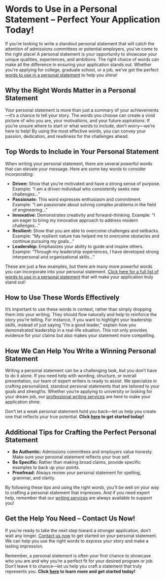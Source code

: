 # Words to Use in a Personal Statement – Perfect Your Application Today!

If you’re looking to write a standout personal statement that will catch the attention of admissions committees or potential employers, you’ve come to the right place! A personal statement is your opportunity to showcase your unique qualities, experiences, and ambitions. The right choice of words can make all the difference in ensuring your application stands out. Whether you're applying for college, graduate school, or a job, we’ve got the perfect [words to use in a personal statement](https://tinyurl.com/topessay?keyword=words+to+use+in+a+personal+statement) to help you shine!

## Why the Right Words Matter in a Personal Statement

Your personal statement is more than just a summary of your achievements—it’s a chance to tell your story. The words you choose can create a vivid picture of who you are, your motivations, and your future aspirations. If you’re unsure where to start or what words to include, don’t worry—we’re here to help! By using the most effective words, you can convey your passion, dedication, and readiness for the challenges ahead.

## Top Words to Include in Your Personal Statement

When writing your personal statement, there are several powerful words that can elevate your message. Here are some key words to consider incorporating:

- **Driven:** Show that you’re motivated and have a strong sense of purpose. Example: “I am a driven individual who consistently seeks new challenges…”
- **Passionate:** This word expresses enthusiasm and commitment. Example: “I am passionate about solving complex problems in the field of engineering…”
- **Innovative:** Demonstrates creativity and forward-thinking. Example: “I am eager to bring my innovative approach to address modern challenges…”
- **Resilient:** Show that you are able to overcome challenges and setbacks. Example: “My resilient nature has helped me to overcome obstacles and continue pursuing my goals…”
- **Leadership:** Emphasizes your ability to guide and inspire others. Example: “Through my leadership experiences, I have developed strong interpersonal and organizational skills…”

These are just a few examples, but there are many more powerful words you can incorporate into your personal statement. [Click here for a full list of words to use in a personal statement](https://tinyurl.com/topessay?keyword=words+to+use+in+a+personal+statement) that will make your application truly stand out!

## How to Use These Words Effectively

It’s important to use these words in context, rather than simply dropping them into your writing. They should flow naturally and help to reinforce the story you’re telling. For instance, if you want to highlight your leadership skills, instead of just saying “I’m a good leader,” explain how you demonstrated leadership in a real-life situation. This not only provides evidence for your claims but also makes your statement more compelling.

## How We Can Help You Write a Winning Personal Statement

Writing a personal statement can be a challenging task, but you don’t have to do it alone. If you need help with wording, structure, or overall presentation, our team of expert writers is ready to assist. We specialize in crafting personalized, standout personal statements that are tailored to your goals and strengths. Whether you’re applying to university or looking for your dream job, our [professional writing services](https://tinyurl.com/topessay?keyword=words+to+use+in+a+personal+statement) are here to make your application shine.

Don’t let a weak personal statement hold you back—let us help you create one that reflects your true potential. **Click [here](https://tinyurl.com/topessay?keyword=words+to+use+in+a+personal+statement) to get started today!**

## Additional Tips for Crafting the Perfect Personal Statement

- **Be Authentic:** Admissions committees and employers value honesty. Make sure your personal statement reflects your true self.
- **Be Specific:** Rather than making broad claims, provide specific examples to back up your points.
- **Proofread:** Always review your personal statement for spelling, grammar, and clarity.

By following these tips and using the right words, you’ll be well on your way to crafting a personal statement that impresses. And if you need expert help, remember that our [writing services](https://tinyurl.com/topessay?keyword=words+to+use+in+a+personal+statement) are always available to support you!

## Get the Help You Need – Contact Us Now!

If you’re ready to take the next step toward a stronger application, don’t wait any longer. [Contact us now](https://tinyurl.com/topessay?keyword=words+to+use+in+a+personal+statement) to get started on your personal statement. We can help you use the right words to express your story and make a lasting impression.

Remember, a personal statement is often your first chance to showcase who you are and why you’re a perfect fit for your desired program or job. Don’t leave it to chance—let us help you craft a statement that truly represents you. **Click [here](https://tinyurl.com/topessay?keyword=words+to+use+in+a+personal+statement) to learn more and get started today!**
